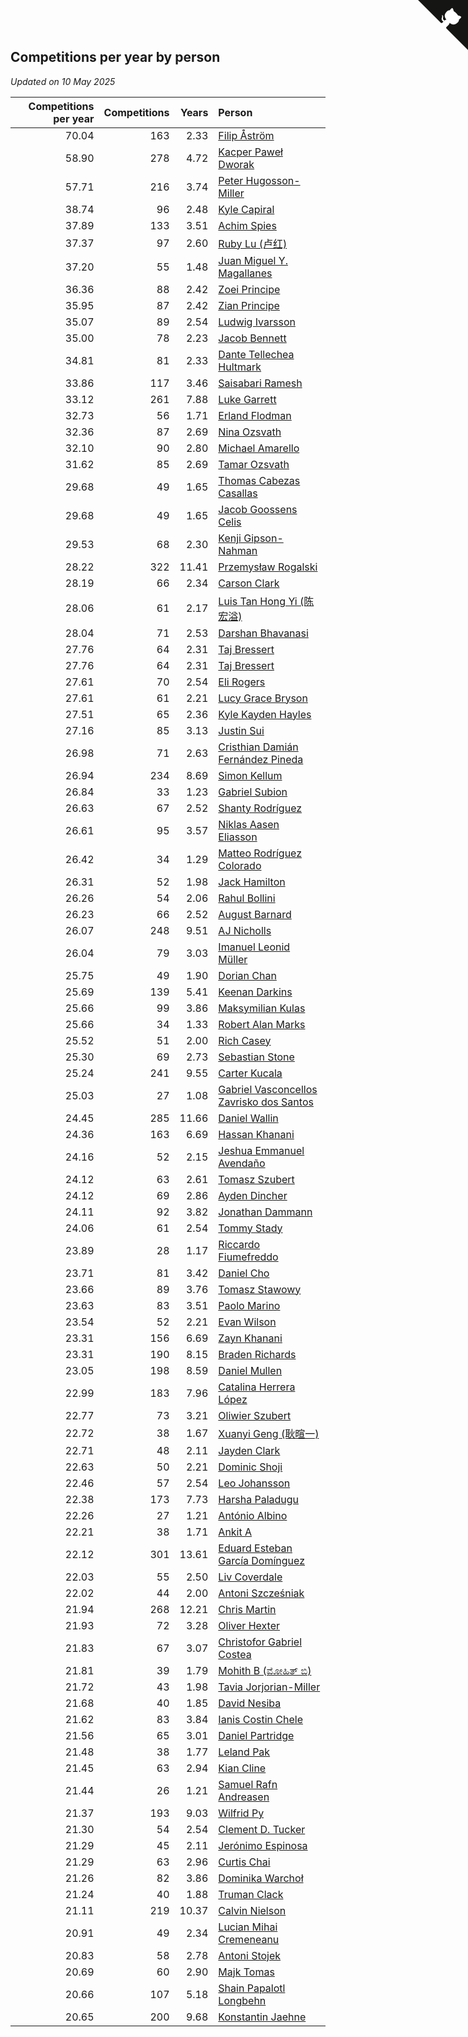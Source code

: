 ## Competitions per year by person

*Updated on 10 May 2025*

| Competitions per year | Competitions | Years | Person |
| ---: | ---: | ---: | :--- |
| 70.04 | 163 | 2.33 | [Filip Åström](https://www.worldcubeassociation.org/persons/2023ASTR01) |
| 58.90 | 278 | 4.72 | [Kacper Paweł Dworak](https://www.worldcubeassociation.org/persons/2020DWOR01) |
| 57.71 | 216 | 3.74 | [Peter Hugosson-Miller](https://www.worldcubeassociation.org/persons/2021HUGO01) |
| 38.74 | 96 | 2.48 | [Kyle Capiral](https://www.worldcubeassociation.org/persons/2022CAPI02) |
| 37.89 | 133 | 3.51 | [Achim Spies](https://www.worldcubeassociation.org/persons/2021SPIE01) |
| 37.37 | 97 | 2.60 | [Ruby Lu (卢红)](https://www.worldcubeassociation.org/persons/2022LURU01) |
| 37.20 | 55 | 1.48 | [Juan Miguel Y. Magallanes](https://www.worldcubeassociation.org/persons/2023MAGA09) |
| 36.36 | 88 | 2.42 | [Zoei Principe](https://www.worldcubeassociation.org/persons/2022PRIN09) |
| 35.95 | 87 | 2.42 | [Zian Principe](https://www.worldcubeassociation.org/persons/2022PRIN08) |
| 35.07 | 89 | 2.54 | [Ludwig Ivarsson](https://www.worldcubeassociation.org/persons/2022IVAR01) |
| 35.00 | 78 | 2.23 | [Jacob Bennett](https://www.worldcubeassociation.org/persons/2023BENN04) |
| 34.81 | 81 | 2.33 | [Dante Tellechea Hultmark](https://www.worldcubeassociation.org/persons/2023HULT01) |
| 33.86 | 117 | 3.46 | [Saisabari Ramesh](https://www.worldcubeassociation.org/persons/2021RAME01) |
| 33.12 | 261 | 7.88 | [Luke Garrett](https://www.worldcubeassociation.org/persons/2017GARR05) |
| 32.73 | 56 | 1.71 | [Erland Flodman](https://www.worldcubeassociation.org/persons/2023FLOD01) |
| 32.36 | 87 | 2.69 | [Nina Ozsvath](https://www.worldcubeassociation.org/persons/2022OZSV03) |
| 32.10 | 90 | 2.80 | [Michael Amarello](https://www.worldcubeassociation.org/persons/2022AMAR09) |
| 31.62 | 85 | 2.69 | [Tamar Ozsvath](https://www.worldcubeassociation.org/persons/2022OZSV04) |
| 29.68 | 49 | 1.65 | [Thomas Cabezas Casallas](https://www.worldcubeassociation.org/persons/2023CASA08) |
| 29.68 | 49 | 1.65 | [Jacob Goossens Celis](https://www.worldcubeassociation.org/persons/2023CELI06) |
| 29.53 | 68 | 2.30 | [Kenji Gipson-Nahman](https://www.worldcubeassociation.org/persons/2023GIPS01) |
| 28.22 | 322 | 11.41 | [Przemysław Rogalski](https://www.worldcubeassociation.org/persons/2013ROGA02) |
| 28.19 | 66 | 2.34 | [Carson Clark](https://www.worldcubeassociation.org/persons/2023CLAR02) |
| 28.06 | 61 | 2.17 | [Luis Tan Hong Yi (陈宏溢)](https://www.worldcubeassociation.org/persons/2023YILU01) |
| 28.04 | 71 | 2.53 | [Darshan Bhavanasi](https://www.worldcubeassociation.org/persons/2022BHAV01) |
| 27.76 | 64 | 2.31 | [Taj Bressert](https://www.worldcubeassociation.org/persons/2023BRES01) |
| 27.76 | 64 | 2.31 | [Taj Bressert](https://www.worldcubeassociation.org/persons/2023BRES01) |
| 27.61 | 70 | 2.54 | [Eli Rogers](https://www.worldcubeassociation.org/persons/2022ROGE05) |
| 27.61 | 61 | 2.21 | [Lucy Grace Bryson](https://www.worldcubeassociation.org/persons/2023BRYS01) |
| 27.51 | 65 | 2.36 | [Kyle Kayden Hayles](https://www.worldcubeassociation.org/persons/2022HAYL02) |
| 27.16 | 85 | 3.13 | [Justin Sui](https://www.worldcubeassociation.org/persons/2022SUIJ01) |
| 26.98 | 71 | 2.63 | [Cristhian Damián Fernández Pineda](https://www.worldcubeassociation.org/persons/2022PINE05) |
| 26.94 | 234 | 8.69 | [Simon Kellum](https://www.worldcubeassociation.org/persons/2016KELL12) |
| 26.84 | 33 | 1.23 | [Gabriel Subion](https://www.worldcubeassociation.org/persons/2024SUBI01) |
| 26.63 | 67 | 2.52 | [Shanty Rodríguez](https://www.worldcubeassociation.org/persons/2022CUBI01) |
| 26.61 | 95 | 3.57 | [Niklas Aasen Eliasson](https://www.worldcubeassociation.org/persons/2021ELIA01) |
| 26.42 | 34 | 1.29 | [Matteo Rodríguez Colorado](https://www.worldcubeassociation.org/persons/2024COLO04) |
| 26.31 | 52 | 1.98 | [Jack Hamilton](https://www.worldcubeassociation.org/persons/2023HAMI08) |
| 26.26 | 54 | 2.06 | [Rahul Bollini](https://www.worldcubeassociation.org/persons/2023BOLL01) |
| 26.23 | 66 | 2.52 | [August Barnard](https://www.worldcubeassociation.org/persons/2022BARN21) |
| 26.07 | 248 | 9.51 | [AJ Nicholls](https://www.worldcubeassociation.org/persons/2015NICH04) |
| 26.04 | 79 | 3.03 | [Imanuel Leonid Müller](https://www.worldcubeassociation.org/persons/2022MULL02) |
| 25.75 | 49 | 1.90 | [Dorian Chan](https://www.worldcubeassociation.org/persons/2023DORI01) |
| 25.69 | 139 | 5.41 | [Keenan Darkins](https://www.worldcubeassociation.org/persons/2019DARK02) |
| 25.66 | 99 | 3.86 | [Maksymilian Kulas](https://www.worldcubeassociation.org/persons/2021KULA02) |
| 25.66 | 34 | 1.33 | [Robert Alan Marks](https://www.worldcubeassociation.org/persons/2024MARK03) |
| 25.52 | 51 | 2.00 | [Rich Casey](https://www.worldcubeassociation.org/persons/2023CASE06) |
| 25.30 | 69 | 2.73 | [Sebastian Stone](https://www.worldcubeassociation.org/persons/2022STON09) |
| 25.24 | 241 | 9.55 | [Carter Kucala](https://www.worldcubeassociation.org/persons/2015KUCA01) |
| 25.03 | 27 | 1.08 | [Gabriel Vasconcellos Zavrisko dos Santos](https://www.worldcubeassociation.org/persons/2024SANT39) |
| 24.45 | 285 | 11.66 | [Daniel Wallin](https://www.worldcubeassociation.org/persons/2013WALL03) |
| 24.36 | 163 | 6.69 | [Hassan Khanani](https://www.worldcubeassociation.org/persons/2018KHAN26) |
| 24.16 | 52 | 2.15 | [Jeshua Emmanuel Avendaño](https://www.worldcubeassociation.org/persons/2023AVEN01) |
| 24.12 | 63 | 2.61 | [Tomasz Szubert](https://www.worldcubeassociation.org/persons/2022SZUB02) |
| 24.12 | 69 | 2.86 | [Ayden Dincher](https://www.worldcubeassociation.org/persons/2022DINC01) |
| 24.11 | 92 | 3.82 | [Jonathan Dammann](https://www.worldcubeassociation.org/persons/2021DAMM01) |
| 24.06 | 61 | 2.54 | [Tommy Stady](https://www.worldcubeassociation.org/persons/2022STAD01) |
| 23.89 | 28 | 1.17 | [Riccardo Fiumefreddo](https://www.worldcubeassociation.org/persons/2024RICC01) |
| 23.71 | 81 | 3.42 | [Daniel Cho](https://www.worldcubeassociation.org/persons/2021CHOD01) |
| 23.66 | 89 | 3.76 | [Tomasz Stawowy](https://www.worldcubeassociation.org/persons/2021STAW01) |
| 23.63 | 83 | 3.51 | [Paolo Marino](https://www.worldcubeassociation.org/persons/2021MARI04) |
| 23.54 | 52 | 2.21 | [Evan Wilson](https://www.worldcubeassociation.org/persons/2023WILS11) |
| 23.31 | 156 | 6.69 | [Zayn Khanani](https://www.worldcubeassociation.org/persons/2018KHAN28) |
| 23.31 | 190 | 8.15 | [Braden Richards](https://www.worldcubeassociation.org/persons/2017RICH02) |
| 23.05 | 198 | 8.59 | [Daniel Mullen](https://www.worldcubeassociation.org/persons/2016MULL04) |
| 22.99 | 183 | 7.96 | [Catalina Herrera López](https://www.worldcubeassociation.org/persons/2017LOPE31) |
| 22.77 | 73 | 3.21 | [Oliwier Szubert](https://www.worldcubeassociation.org/persons/2022SZUB01) |
| 22.72 | 38 | 1.67 | [Xuanyi Geng (耿暄一)](https://www.worldcubeassociation.org/persons/2023GENG02) |
| 22.71 | 48 | 2.11 | [Jayden Clark](https://www.worldcubeassociation.org/persons/2023CLAR13) |
| 22.63 | 50 | 2.21 | [Dominic Shoji](https://www.worldcubeassociation.org/persons/2023SHOJ01) |
| 22.46 | 57 | 2.54 | [Leo Johansson](https://www.worldcubeassociation.org/persons/2022JOHA08) |
| 22.38 | 173 | 7.73 | [Harsha Paladugu](https://www.worldcubeassociation.org/persons/2017PALA08) |
| 22.26 | 27 | 1.21 | [António Albino](https://www.worldcubeassociation.org/persons/2024ALBI01) |
| 22.21 | 38 | 1.71 | [Ankit A](https://www.worldcubeassociation.org/persons/2023AANK01) |
| 22.12 | 301 | 13.61 | [Eduard Esteban García Domínguez](https://www.worldcubeassociation.org/persons/2011EDUA01) |
| 22.03 | 55 | 2.50 | [Liv Coverdale](https://www.worldcubeassociation.org/persons/2022COVE02) |
| 22.02 | 44 | 2.00 | [Antoni Szcześniak](https://www.worldcubeassociation.org/persons/2023SZCZ04) |
| 21.94 | 268 | 12.21 | [Chris Martin](https://www.worldcubeassociation.org/persons/2013MART03) |
| 21.93 | 72 | 3.28 | [Oliver Hexter](https://www.worldcubeassociation.org/persons/2022HEXT01) |
| 21.83 | 67 | 3.07 | [Christofor Gabriel Costea](https://www.worldcubeassociation.org/persons/2022COST03) |
| 21.81 | 39 | 1.79 | [Mohith B (ಮೋಹಿತ್ ಬಿ)](https://www.worldcubeassociation.org/persons/2023BMOH01) |
| 21.72 | 43 | 1.98 | [Tavia Jorjorian-Miller](https://www.worldcubeassociation.org/persons/2023JORJ01) |
| 21.68 | 40 | 1.85 | [David Nesiba](https://www.worldcubeassociation.org/persons/2023NESI01) |
| 21.62 | 83 | 3.84 | [Ianis Costin Chele](https://www.worldcubeassociation.org/persons/2021CHEL01) |
| 21.56 | 65 | 3.01 | [Daniel Partridge](https://www.worldcubeassociation.org/persons/2022PART02) |
| 21.48 | 38 | 1.77 | [Leland Pak](https://www.worldcubeassociation.org/persons/2023PAKL02) |
| 21.45 | 63 | 2.94 | [Kian Cline](https://www.worldcubeassociation.org/persons/2022CLIN01) |
| 21.44 | 26 | 1.21 | [Samuel Rafn Andreasen](https://www.worldcubeassociation.org/persons/2024ANDR09) |
| 21.37 | 193 | 9.03 | [Wilfrid Py](https://www.worldcubeassociation.org/persons/2016PYWI01) |
| 21.30 | 54 | 2.54 | [Clement D. Tucker](https://www.worldcubeassociation.org/persons/2022TUCK09) |
| 21.29 | 45 | 2.11 | [Jerónimo Espinosa](https://www.worldcubeassociation.org/persons/2023ESPI07) |
| 21.29 | 63 | 2.96 | [Curtis Chai](https://www.worldcubeassociation.org/persons/2022CHAI02) |
| 21.26 | 82 | 3.86 | [Dominika Warchoł](https://www.worldcubeassociation.org/persons/2021WARC01) |
| 21.24 | 40 | 1.88 | [Truman Clack](https://www.worldcubeassociation.org/persons/2023CLAC02) |
| 21.11 | 219 | 10.37 | [Calvin Nielson](https://www.worldcubeassociation.org/persons/2014NIEL03) |
| 20.91 | 49 | 2.34 | [Lucian Mihai Cremeneanu](https://www.worldcubeassociation.org/persons/2023CREM01) |
| 20.83 | 58 | 2.78 | [Antoni Stojek](https://www.worldcubeassociation.org/persons/2022STOJ03) |
| 20.69 | 60 | 2.90 | [Majk Tomas](https://www.worldcubeassociation.org/persons/2022TOMA05) |
| 20.66 | 107 | 5.18 | [Shain Papalotl Longbehn](https://www.worldcubeassociation.org/persons/2020LONG05) |
| 20.65 | 200 | 9.68 | [Konstantin Jaehne](https://www.worldcubeassociation.org/persons/2015JAEH01) |


<a href="https://github.com/jonatanklosko/wca_statistics" class="github-corner" aria-label="View source on Github"><svg width="80" height="80" viewBox="0 0 250 250" style="fill:#151513; color:#fff; position: absolute; top: 0; border: 0; right: 0;" aria-hidden="true"><path d="M0,0 L115,115 L130,115 L142,142 L250,250 L250,0 Z"></path><path d="M128.3,109.0 C113.8,99.7 119.0,89.6 119.0,89.6 C122.0,82.7 120.5,78.6 120.5,78.6 C119.2,72.0 123.4,76.3 123.4,76.3 C127.3,80.9 125.5,87.3 125.5,87.3 C122.9,97.6 130.6,101.9 134.4,103.2" fill="currentColor" style="transform-origin: 130px 106px;" class="octo-arm"></path><path d="M115.0,115.0 C114.9,115.1 118.7,116.5 119.8,115.4 L133.7,101.6 C136.9,99.2 139.9,98.4 142.2,98.6 C133.8,88.0 127.5,74.4 143.8,58.0 C148.5,53.4 154.0,51.2 159.7,51.0 C160.3,49.4 163.2,43.6 171.4,40.1 C171.4,40.1 176.1,42.5 178.8,56.2 C183.1,58.6 187.2,61.8 190.9,65.4 C194.5,69.0 197.7,73.2 200.1,77.6 C213.8,80.2 216.3,84.9 216.3,84.9 C212.7,93.1 206.9,96.0 205.4,96.6 C205.1,102.4 203.0,107.8 198.3,112.5 C181.9,128.9 168.3,122.5 157.7,114.1 C157.9,116.9 156.7,120.9 152.7,124.9 L141.0,136.5 C139.8,137.7 141.6,141.9 141.8,141.8 Z" fill="currentColor" class="octo-body"></path></svg></a><style>.github-corner:hover .octo-arm{animation:octocat-wave 560ms ease-in-out}@keyframes octocat-wave{0%,100%{transform:rotate(0)}20%,60%{transform:rotate(-25deg)}40%,80%{transform:rotate(10deg)}}@media (max-width:500px){.github-corner:hover .octo-arm{animation:none}.github-corner .octo-arm{animation:octocat-wave 560ms ease-in-out}}</style>
